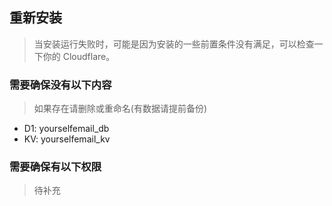 ## 重新安装
> 当安装运行失败时，可能是因为安装的一些前置条件没有满足，可以检查一下你的 Cloudflare。

### 需要确保没有以下内容
> 如果存在请删除或重命名(有数据请提前备份)

- D1: yourselfemail_db
- KV: yourselfemail_kv

### 需要确保有以下权限
> 待补充
